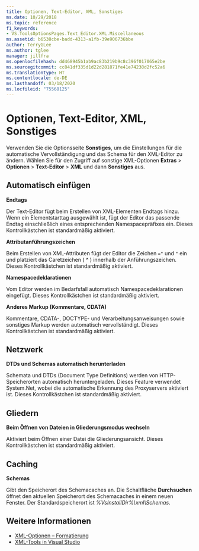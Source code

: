 ```yaml
---
title: Optionen, Text-Editor, XML, Sonstiges
ms.date: 10/29/2018
ms.topic: reference
f1_keywords:
- VS.ToolsOptionsPages.Text_Editor.XML.Miscellaneous
ms.assetid: b6538cbe-badd-4313-a1fb-39e906736bbe
author: TerryGLee
ms.author: tglee
manager: jillfra
ms.openlocfilehash: dd468945b1ab9ac83b219b9c8c396f017065e2be
ms.sourcegitcommit: cc841df335d1d22d281871fe41e74238d2fc52a6
ms.translationtype: HT
ms.contentlocale: de-DE
ms.lasthandoff: 03/18/2020
ms.locfileid: "75568125"
---
```

# <a name="options-text-editor-xml-miscellaneous"></a>Optionen, Text-Editor, XML, Sonstiges

Verwenden Sie die Optionsseite **Sonstiges**, um die Einstellungen für die automatische Vervollständigung und das Schema für den XML-Editor zu ändern. Wählen Sie für den Zugriff auf sonstige XML-Optionen **Extras** > **Optionen** > **Text-Editor** > **XML** und dann **Sonstiges** aus.

## <a name="auto-insert"></a>Automatisch einfügen

**Endtags**

Der Text-Editor fügt beim Erstellen von XML-Elementen Endtags hinzu. Wenn ein Elementstarttag ausgewählt ist, fügt der Editor das passende Endtag einschließlich eines entsprechenden Namespacepräfixes ein. Dieses Kontrollkästchen ist standardmäßig aktiviert.

**Attributanführungszeichen**

Beim Erstellen von XML-Attributen fügt der Editor die Zeichen `="` und `"` ein und platziert das Caretzeichen ( **^** ) innerhalb der Anführungszeichen. Dieses Kontrollkästchen ist standardmäßig aktiviert.

**Namespacedeklarationen**

Vom Editor werden im Bedarfsfall automatisch Namespacedeklarationen eingefügt. Dieses Kontrollkästchen ist standardmäßig aktiviert.

**Anderes Markup (Kommentare, CDATA)**

Kommentare, CDATA-, DOCTYPE- und Verarbeitungsanweisungen sowie sonstiges Markup werden automatisch vervollständigt. Dieses Kontrollkästchen ist standardmäßig aktiviert.

## <a name="network"></a>Netzwerk

**DTDs und Schemas automatisch herunterladen**

Schemata und DTDs (Document Type Definitions) werden von HTTP-Speicherorten automatisch heruntergeladen. Dieses Feature verwendet System.Net, wobei die automatische Erkennung des Proxyservers aktiviert ist. Dieses Kontrollkästchen ist standardmäßig aktiviert.

## <a name="outlining"></a>Gliedern

**Beim Öffnen von Dateien in Gliederungsmodus wechseln**

Aktiviert beim Öffnen einer Datei die Gliederungsansicht. Dieses Kontrollkästchen ist standardmäßig aktiviert.

## <a name="caching"></a>Caching

**Schemas**

Gibt den Speicherort des Schemacaches an. Die Schaltfläche **Durchsuchen** öffnet den aktuellen Speicherort des Schemacaches in einem neuen Fenster. Der Standardspeicherort ist *%VsInstallDir%\xml\Schemas*.

## <a name="see-also"></a>Weitere Informationen

- [XML-Optionen – Formatierung](options-text-editor-xml-formatting.md)
- [XML-Tools in Visual Studio](../../xml-tools/xml-tools-in-visual-studio.md)
